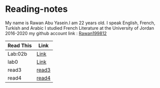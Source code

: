 # Reading-notes
My name is Rawan Abu Yasein.I am 22 years old.
I speak English, French, Turkish and Arabic
I studied French Literature at the University of Jordan 2016-2020
my github account link : [Rawan199812](http://github.com/Rawan199812)



| Read This      | Link |
| ----------- | ----------- |
|   Lab:02b   | [Link](https://rawan199812.github.io/Reading-notes/Lab:02b)  |    
|    lab0     | [Link](https://rawan199812.github.io/Reading-notes/lab0)     |
|    read3    |  [read3](read3)                                              |
|    read4    |  [read4](read4)                                              |
